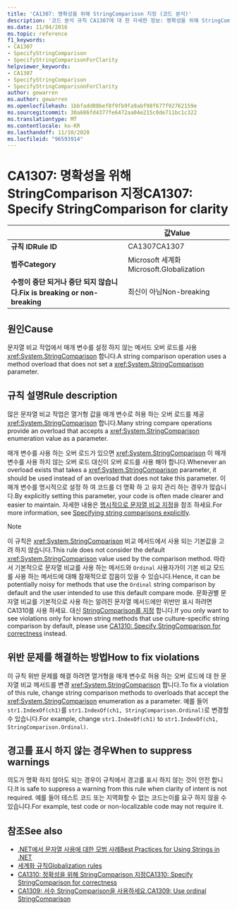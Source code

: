 ```yaml
---
title: 'CA1307: 명확성을 위해 StringComparison 지정 (코드 분석)'
description: '코드 분석 규칙 CA1307에 대 한 자세한 정보: 명확성을 위해 StringComparison 지정'
ms.date: 11/04/2016
ms.topic: reference
f1_keywords:
- CA1307
- SpecifyStringComparison
- SpecifyStringComparisonForClarity
helpviewer_keywords:
- CA1307
- SpecifyStringComparison
- SpecifyStringComparisonForClarity
author: gewarren
ms.author: gewarren
ms.openlocfilehash: 1bbfadd08bef8f9fb9fa9abf98f677f92762159e
ms.sourcegitcommit: 30a686fd4377fe6472aa04e215c0de711bc1c322
ms.translationtype: MT
ms.contentlocale: ko-KR
ms.lasthandoff: 11/10/2020
ms.locfileid: "96593914"
---
```

# <a name="ca1307-specify-stringcomparison-for-clarity"></a><span data-ttu-id="a112c-103">CA1307: 명확성을 위해 StringComparison 지정</span><span class="sxs-lookup"><span data-stu-id="a112c-103">CA1307: Specify StringComparison for clarity</span></span>

| | <span data-ttu-id="a112c-104">값</span><span class="sxs-lookup"><span data-stu-id="a112c-104">Value</span></span> |
|-|-|
| <span data-ttu-id="a112c-105">**규칙 ID**</span><span class="sxs-lookup"><span data-stu-id="a112c-105">**Rule ID**</span></span> |<span data-ttu-id="a112c-106">CA1307</span><span class="sxs-lookup"><span data-stu-id="a112c-106">CA1307</span></span>|
| <span data-ttu-id="a112c-107">**범주**</span><span class="sxs-lookup"><span data-stu-id="a112c-107">**Category**</span></span> |<span data-ttu-id="a112c-108">Microsoft 세계화</span><span class="sxs-lookup"><span data-stu-id="a112c-108">Microsoft.Globalization</span></span>|
| <span data-ttu-id="a112c-109">**수정이 중단 되거나 중단 되지 않습니다.**</span><span class="sxs-lookup"><span data-stu-id="a112c-109">**Fix is breaking or non-breaking**</span></span> |<span data-ttu-id="a112c-110">최신이 아님</span><span class="sxs-lookup"><span data-stu-id="a112c-110">Non-breaking</span></span>|

## <a name="cause"></a><span data-ttu-id="a112c-111">원인</span><span class="sxs-lookup"><span data-stu-id="a112c-111">Cause</span></span>

<span data-ttu-id="a112c-112">문자열 비교 작업에서 매개 변수를 설정 하지 않는 메서드 오버 로드를 사용 <xref:System.StringComparison> 합니다.</span><span class="sxs-lookup"><span data-stu-id="a112c-112">A string comparison operation uses a method overload that does not set a <xref:System.StringComparison> parameter.</span></span>

## <a name="rule-description"></a><span data-ttu-id="a112c-113">규칙 설명</span><span class="sxs-lookup"><span data-stu-id="a112c-113">Rule description</span></span>

<span data-ttu-id="a112c-114">많은 문자열 비교 작업은 열거형 값을 매개 변수로 허용 하는 오버 로드를 제공 <xref:System.StringComparison> 합니다.</span><span class="sxs-lookup"><span data-stu-id="a112c-114">Many string compare operations provide an overload that accepts a <xref:System.StringComparison> enumeration value as a parameter.</span></span>

<span data-ttu-id="a112c-115">매개 변수를 사용 하는 오버 로드가 있으면 <xref:System.StringComparison> 이 매개 변수를 사용 하지 않는 오버 로드 대신이 오버 로드를 사용 해야 합니다.</span><span class="sxs-lookup"><span data-stu-id="a112c-115">Whenever an overload exists that takes a <xref:System.StringComparison> parameter, it should be used instead of an overload that does not take this parameter.</span></span> <span data-ttu-id="a112c-116">이 매개 변수를 명시적으로 설정 하 여 코드를 더 명확 하 고 유지 관리 하는 경우가 많습니다.</span><span class="sxs-lookup"><span data-stu-id="a112c-116">By explicitly setting this parameter, your code is often made clearer and easier to maintain.</span></span> <span data-ttu-id="a112c-117">자세한 내용은 [명시적으로 문자열 비교 지정](../../../standard/base-types/best-practices-strings.md#specifying-string-comparisons-explicitly)을 참조 하세요.</span><span class="sxs-lookup"><span data-stu-id="a112c-117">For more information, see [Specifying string comparisons explicitly](../../../standard/base-types/best-practices-strings.md#specifying-string-comparisons-explicitly).</span></span>

> [!NOTE]
> <span data-ttu-id="a112c-118">이 규칙은 <xref:System.StringComparison> 비교 메서드에서 사용 되는 기본값을 고려 하지 않습니다.</span><span class="sxs-lookup"><span data-stu-id="a112c-118">This rule does not consider the default <xref:System.StringComparison> value used by the comparison method.</span></span> <span data-ttu-id="a112c-119">따라서 기본적으로 문자열 비교를 사용 하는 메서드와 `Ordinal` 사용자가이 기본 비교 모드를 사용 하는 메서드에 대해 잠재적으로 잡음이 있을 수 있습니다.</span><span class="sxs-lookup"><span data-stu-id="a112c-119">Hence, it can be potentially noisy for methods that use the `Ordinal` string comparison by default and the user intended to use this default compare mode.</span></span>
> <span data-ttu-id="a112c-120">문화권별 문자열 비교를 기본적으로 사용 하는 알려진 문자열 메서드에만 위반만 표시 하려면 CA1310를 사용 하세요. 대신 [StringComparison를 지정](ca1310.md) 합니다.</span><span class="sxs-lookup"><span data-stu-id="a112c-120">If you only want to see violations only for known string methods that use culture-specific string comparison by default, please use [CA1310: Specify StringComparison for correctness](ca1310.md) instead.</span></span>

## <a name="how-to-fix-violations"></a><span data-ttu-id="a112c-121">위반 문제를 해결하는 방법</span><span class="sxs-lookup"><span data-stu-id="a112c-121">How to fix violations</span></span>

<span data-ttu-id="a112c-122">이 규칙 위반 문제를 해결 하려면 열거형을 매개 변수로 허용 하는 오버 로드에 대 한 문자열 비교 메서드를 변경 <xref:System.StringComparison> 합니다.</span><span class="sxs-lookup"><span data-stu-id="a112c-122">To fix a violation of this rule, change string comparison methods to overloads that accept the <xref:System.StringComparison> enumeration as a parameter.</span></span> <span data-ttu-id="a112c-123">예를 들어 `str1.IndexOf(ch1)`를 `str1.IndexOf(ch1, StringComparison.Ordinal)`로 변경할 수 있습니다.</span><span class="sxs-lookup"><span data-stu-id="a112c-123">For example, change `str1.IndexOf(ch1)` to `str1.IndexOf(ch1, StringComparison.Ordinal)`.</span></span>

## <a name="when-to-suppress-warnings"></a><span data-ttu-id="a112c-124">경고를 표시 하지 않는 경우</span><span class="sxs-lookup"><span data-stu-id="a112c-124">When to suppress warnings</span></span>

<span data-ttu-id="a112c-125">의도가 명확 하지 않아도 되는 경우이 규칙에서 경고를 표시 하지 않는 것이 안전 합니다.</span><span class="sxs-lookup"><span data-stu-id="a112c-125">It is safe to suppress a warning from this rule when clarity of intent is not required.</span></span> <span data-ttu-id="a112c-126">예를 들어 테스트 코드 또는 지역화할 수 없는 코드는이를 요구 하지 않을 수 있습니다.</span><span class="sxs-lookup"><span data-stu-id="a112c-126">For example, test code or non-localizable code may not require it.</span></span>

## <a name="see-also"></a><span data-ttu-id="a112c-127">참조</span><span class="sxs-lookup"><span data-stu-id="a112c-127">See also</span></span>

- [<span data-ttu-id="a112c-128">.NET에서 문자열 사용에 대한 모범 사례</span><span class="sxs-lookup"><span data-stu-id="a112c-128">Best Practices for Using Strings in .NET</span></span>](../../../standard/base-types/best-practices-strings.md)
- [<span data-ttu-id="a112c-129">세계화 규칙</span><span class="sxs-lookup"><span data-stu-id="a112c-129">Globalization rules</span></span>](globalization-warnings.md)
- [<span data-ttu-id="a112c-130">CA1310: 정확성을 위해 StringComparison 지정</span><span class="sxs-lookup"><span data-stu-id="a112c-130">CA1310: Specify StringComparison for correctness</span></span>](ca1310.md)
- [<span data-ttu-id="a112c-131">CA1309: 서수 StringComparison을 사용하세요.</span><span class="sxs-lookup"><span data-stu-id="a112c-131">CA1309: Use ordinal StringComparison</span></span>](ca1309.md)
